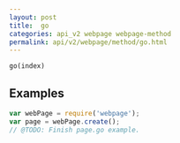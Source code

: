 ```yaml
---
layout: post
title:  go
categories: api_v2 webpage webpage-method
permalink: api/v2/webpage/method/go.html
---
```


`go(index)`

## Examples

```javascript
var webPage = require('webpage');
var page = webPage.create();
// @TODO: Finish page.go example.
```








